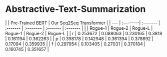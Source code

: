 # Abstractive-Text-Summarization

|     |         Pre-Trained BERT       |      Our Seq2Seq Transformer    |
| --- | :--------| :------- | :------- | :-------- | :------- | :------- |
|     | Rogue-1  | Rogue-2  | Rogue-L  | Rogue-1   | Rogue-2  | Rogue-L  |
| r   | 0.253672 | 0.088063 | 0.230165 | 0.3818    | 0.161194 | 0.362263 |
| p   | 0.398178 | 0.142948 | 0.361394 | 0.378692  | 0.17094  | 0.359935 |
| f   | 0.297954 | 0.103405 | 0.27031  | 0.370184  | 0.160745 | 0.351657 |
